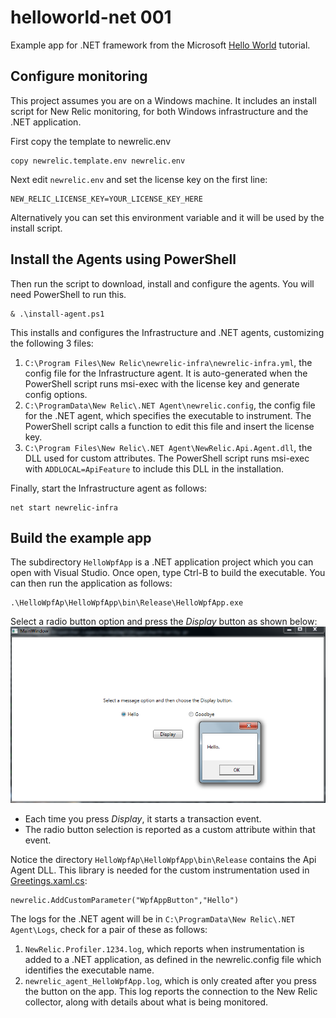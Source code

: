 # helloworld-net 001
Example app for .NET framework from the Microsoft [Hello World](https://docs.microsoft.com/en-us/visualstudio/get-started/csharp/tutorial-wpf) tutorial.

## Configure monitoring
This project assumes you are on a Windows machine.  It includes an install script for New Relic monitoring, for both Windows infrastructure and the .NET application.

First copy the template to newrelic.env
```
copy newrelic.template.env newrelic.env
```

Next edit `newrelic.env` and set the license key on the first line:
```
NEW_RELIC_LICENSE_KEY=YOUR_LICENSE_KEY_HERE
```
Alternatively you can set this environment variable and it will be used by the install script.

## Install the Agents using PowerShell
Then run the script to download, install and configure the agents.  You will need PowerShell to run this.
```
& .\install-agent.ps1
```
This installs and configures the Infrastructure and .NET agents, customizing the following 3 files:
1. `C:\Program Files\New Relic\newrelic-infra\newrelic-infra.yml`, the config file for the Infrastructure agent.  It is auto-generated when the PowerShell script runs msi-exec with the license key and generate config options.
2. `C:\ProgramData\New Relic\.NET Agent\newrelic.config`, the config file for the .NET agent, which specifies the executable to instrument.  The PowerShell script calls a function to edit this file and insert the license key.
3. `C:\Program Files\New Relic\.NET Agent\NewRelic.Api.Agent.dll`, the DLL used for custom attributes.  The PowerShell script runs msi-exec with `ADDLOCAL=ApiFeature` to include this DLL in the installation.

Finally, start the Infrastructure agent as follows:
```
net start newrelic-infra
```

## Build the example app
The subdirectory `HelloWpfApp` is a .NET application project which you can open with Visual Studio.  Once open, type Ctrl-B to build the executable.  You can then run the application as follows:
```
.\HelloWpfAp\HelloWpfApp\bin\Release\HelloWpfApp.exe
```

Select a radio button option and press the _Display_ button as shown below:
![Figure 1: App UI](https://github.com/DavidSantia/helloworld-net/blob/master/HelloWpfApp%20UI.png)

* Each time you press _Display_, it starts a transaction event.
* The radio button selection is reported as a custom attribute within that event.

Notice the directory `HelloWpfAp\HelloWpfApp\bin\Release` contains the Api Agent DLL.  This library is needed for the custom instrumentation used in [Greetings.xaml.cs](https://github.com/DavidSantia/helloworld-net/blob/master/HelloWpfApp/HelloWpfApp/Greetings.xaml.cs):
```
newrelic.AddCustomParameter("WpfAppButton","Hello")
```

The logs for the .NET agent will be in `C:\ProgramData\New Relic\.NET Agent\Logs`, check for a pair of these as follows:

1. `NewRelic.Profiler.1234.log`, which reports when instrumentation is added to a .NET application, as defined in the newrelic.config file which identifies the executable name.
2. `newrelic_agent_HelloWpfApp.log`, which is only created after you press the button on the app.  This log reports the connection to the New Relic collector, along with details about what is being monitored.

